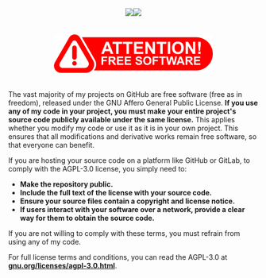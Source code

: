 <div align="center">
  <img src="https://github-readme-stats.vercel.app/api?username=michaelkolesidis&count_private=true&show_icons=true&include_all_commits=true&hide_border=true&hide_title=true" /><img src="https://github-readme-stats.vercel.app/api/top-langs/?username=michaelkolesidis&langs_count=10&hide_title=true&hide_border=true&layout=compact" />
  </br>  
  </br>  
  </br>  
  <img src="attention-free-software.png" />
</div>  
</br>  

The vast majority of my projects on GitHub are free software (free as in freedom), released under the GNU Affero General Public License. **If you use any of my code in your project, you must make your entire project's source code publicly available under the same license.** This applies whether you modify my code or use it as it is in your own project. This ensures that all modifications and derivative works remain free software, so that everyone can benefit.

If you are hosting your source code on a platform like GitHub or GitLab, to comply with the AGPL-3.0 license, you simply need to:

- **Make the repository public.**
- **Include the full text of the license with your source code.**
- **Ensure your source files contain a copyright and license notice.**
- **If users interact with your software over a network, provide a clear way for them to obtain the source code.**

If you are not willing to comply with these terms, you must refrain from using any of my code.

For full license terms and conditions, you can read the AGPL-3.0 at [**gnu.org/licenses/agpl-3.0.html**](https://gnu.org/licenses/agpl-3.0.html).
